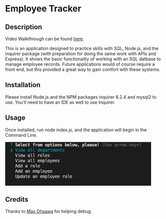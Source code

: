 # Employee Tracker

## Description

Video Walkthrough can be found [here](https://drive.google.com/file/d/1BCXoRolB7xxIAvhk7cXv8DRT5KepQ7In/view).

This is an application designed to practice skills with SQL, Node.js, and the inquirer package (with preparation for doing the same work with APIs and Express). It shows the basic functionality of working with an SQL datbase to manage employee records. Future applications would of course require a front end, but this provided a great way to gain comfort with these systems.


## Installation

Please install Node.js and the NPM packages inquirer 8.2.4 and mysql2 to use. You'll need to have an IDE as well to use Inquirer.

## Usage

Once installed, run node index.js, and the application will begin in the Command Line.


![screenshot of inquirer response](./images/Screenshot.png)

## Credits

Thanks to [Max Ohsawa](https://www.github.com/maxohsawa) for helping debug.
